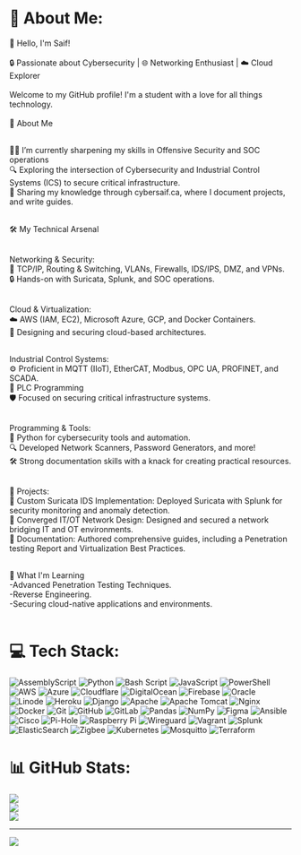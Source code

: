 # 💫 About Me:
👋 Hello, I'm Saif!<br><br>
🔒 Passionate about Cybersecurity | 🌐 Networking Enthusiast | ☁️ Cloud Explorer<br><br>Welcome to my GitHub profile! I'm a student with a love for all things technology. <br><br>
🌟 About Me<br><br>

🧑‍💻 I’m currently sharpening my skills in Offensive Security and SOC operations<br>
🔍 Exploring the intersection of Cybersecurity and Industrial Control Systems (ICS) to secure critical infrastructure.<br>
📜 Sharing my knowledge through cybersaif.ca, where I document projects, and write guides.<br><br>

🛠️ My Technical Arsenal<br><br>

Networking & Security:<br>
🔧 TCP/IP, Routing & Switching, VLANs, Firewalls, IDS/IPS, DMZ, and VPNs.<br>
🔒 Hands-on with Suricata, Splunk, and SOC operations.<br><br>

Cloud & Virtualization:<br>
☁️ AWS (IAM, EC2), Microsoft Azure, GCP, and Docker Containers.<br>
📡 Designing and securing cloud-based architectures.<br><br>

Industrial Control Systems:<br>
⚙️ Proficient in MQTT (IIoT), EtherCAT, Modbus, OPC UA, PROFINET, and SCADA.<br>
🦾 PLC Programming<br>
🛡️ Focused on securing critical infrastructure systems.<br><br>

Programming & Tools:<br>
🐍 Python for cybersecurity tools and automation.<br>
🔍 Developed Network Scanners, Password Generators, and more!<br>
🛠️ Strong documentation skills with a knack for creating practical resources.<br><br>

🚀 Projects:<br>
📌 Custom Suricata IDS Implementation: Deployed Suricata with Splunk for security monitoring and anomaly detection.<br>
📌 Converged IT/OT Network Design: Designed and secured a network bridging IT and OT environments.<br>
📌 Documentation: Authored comprehensive guides, including a Penetration testing Report and Virtualization Best Practices.<br><br>

🌱 What I'm Learning<br>
-Advanced Penetration Testing Techniques.<br>
-Reverse Engineering.  
-Securing cloud-native applications and environments.<br><br>


# 💻 Tech Stack:
![AssemblyScript](https://img.shields.io/badge/assembly%20script-%23000000.svg?style=for-the-badge&logo=assemblyscript&logoColor=white) ![Python](https://img.shields.io/badge/python-3670A0?style=for-the-badge&logo=python&logoColor=ffdd54) ![Bash Script](https://img.shields.io/badge/bash_script-%23121011.svg?style=for-the-badge&logo=gnu-bash&logoColor=white) ![JavaScript](https://img.shields.io/badge/javascript-%23323330.svg?style=for-the-badge&logo=javascript&logoColor=%23F7DF1E) ![PowerShell](https://img.shields.io/badge/PowerShell-%235391FE.svg?style=for-the-badge&logo=powershell&logoColor=white) ![AWS](https://img.shields.io/badge/AWS-%23FF9900.svg?style=for-the-badge&logo=amazon-aws&logoColor=white) ![Azure](https://img.shields.io/badge/azure-%230072C6.svg?style=for-the-badge&logo=microsoftazure&logoColor=white) ![Cloudflare](https://img.shields.io/badge/Cloudflare-F38020?style=for-the-badge&logo=Cloudflare&logoColor=white) ![DigitalOcean](https://img.shields.io/badge/DigitalOcean-%230167ff.svg?style=for-the-badge&logo=digitalOcean&logoColor=white) ![Firebase](https://img.shields.io/badge/firebase-%23039BE5.svg?style=for-the-badge&logo=firebase) ![Oracle](https://img.shields.io/badge/Oracle-F80000?style=for-the-badge&logo=oracle&logoColor=white) ![Linode](https://img.shields.io/badge/linode-00A95C?style=for-the-badge&logo=linode&logoColor=white) ![Heroku](https://img.shields.io/badge/heroku-%23430098.svg?style=for-the-badge&logo=heroku&logoColor=white) ![Django](https://img.shields.io/badge/django-%23092E20.svg?style=for-the-badge&logo=django&logoColor=white) ![Apache](https://img.shields.io/badge/apache-%23D42029.svg?style=for-the-badge&logo=apache&logoColor=white) ![Apache Tomcat](https://img.shields.io/badge/apache%20tomcat-%23F8DC75.svg?style=for-the-badge&logo=apache-tomcat&logoColor=black) ![Nginx](https://img.shields.io/badge/nginx-%23009639.svg?style=for-the-badge&logo=nginx&logoColor=white) ![Docker](https://img.shields.io/badge/docker-%230db7ed.svg?style=for-the-badge&logo=docker&logoColor=white) ![Git](https://img.shields.io/badge/git-%23F05033.svg?style=for-the-badge&logo=git&logoColor=white) ![GitHub](https://img.shields.io/badge/github-%23121011.svg?style=for-the-badge&logo=github&logoColor=white) ![GitLab](https://img.shields.io/badge/gitlab-%23181717.svg?style=for-the-badge&logo=gitlab&logoColor=white) ![Pandas](https://img.shields.io/badge/pandas-%23150458.svg?style=for-the-badge&logo=pandas&logoColor=white) ![NumPy](https://img.shields.io/badge/numpy-%23013243.svg?style=for-the-badge&logo=numpy&logoColor=white) ![Figma](https://img.shields.io/badge/figma-%23F24E1E.svg?style=for-the-badge&logo=figma&logoColor=white) ![Ansible](https://img.shields.io/badge/ansible-%231A1918.svg?style=for-the-badge&logo=ansible&logoColor=white) ![Cisco](https://img.shields.io/badge/cisco-%23049fd9.svg?style=for-the-badge&logo=cisco&logoColor=black) ![Pi-Hole](https://img.shields.io/badge/pihole-%2396060C.svg?style=for-the-badge&logo=pi-hole&logoColor=white) ![Raspberry Pi](https://img.shields.io/badge/-Raspberry_Pi-C51A4A?style=for-the-badge&logo=Raspberry-Pi) ![Wireguard](https://img.shields.io/badge/wireguard-%2388171A.svg?style=for-the-badge&logo=wireguard&logoColor=white) ![Vagrant](https://img.shields.io/badge/vagrant-%231563FF.svg?style=for-the-badge&logo=vagrant&logoColor=white) ![Splunk](https://img.shields.io/badge/splunk-%23000000.svg?style=for-the-badge&logo=splunk&logoColor=white) ![ElasticSearch](https://img.shields.io/badge/-ElasticSearch-005571?style=for-the-badge&logo=elasticsearch) ![Zigbee](https://img.shields.io/badge/zigbee-%23EB0443.svg?style=for-the-badge&logo=zigbee&logoColor=white) ![Kubernetes](https://img.shields.io/badge/kubernetes-%23326ce5.svg?style=for-the-badge&logo=kubernetes&logoColor=white) ![Mosquitto](https://img.shields.io/badge/mosquitto-%233C5280.svg?style=for-the-badge&logo=eclipsemosquitto&logoColor=white) ![Terraform](https://img.shields.io/badge/terraform-%235835CC.svg?style=for-the-badge&logo=terraform&logoColor=white)
# 📊 GitHub Stats:
![](https://github-readme-stats.vercel.app/api?username=Cyber-Saif&theme=dark&hide_border=false&include_all_commits=false&count_private=false)<br/>
![](https://github-readme-streak-stats.herokuapp.com/?user=Cyber-Saif&theme=dark&hide_border=false)<br/>
![](https://github-readme-stats.vercel.app/api/top-langs/?username=Cyber-Saif&theme=dark&hide_border=false&include_all_commits=false&count_private=false&layout=compact)

---
[![](https://visitcount.itsvg.in/api?id=Cyber-Saif&icon=0&color=0)](https://visitcount.itsvg.in)

<!-- Proudly created with GPRM ( https://gprm.itsvg.in ) -->
